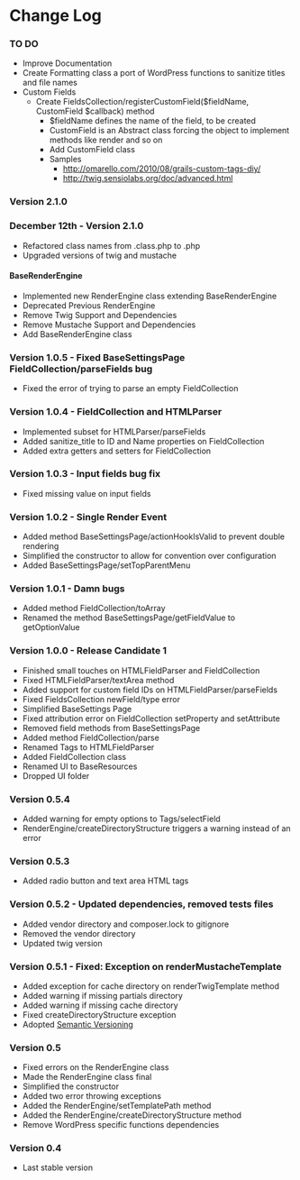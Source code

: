 # Change Log


### TO DO

- Improve Documentation
- Create Formatting class a port of WordPress functions to sanitize titles and file names
- Custom Fields
    - Create FieldsCollection/registerCustomField($fieldName, CustomField $callback) method
        - $fieldName defines the name of the field, to be created
        - CustomField is an Abstract class forcing the object to implement methods like render and so on
        - Add CustomField class
        - Samples
            - http://omarello.com/2010/08/grails-custom-tags-diy/
            - http://twig.sensiolabs.org/doc/advanced.html

### Version 2.1.0

### December 12th - Version 2.1.0 

- Refactored class names from .class.php to .php
- Upgraded versions of twig and mustache

            
#### BaseRenderEngine

- Implemented new RenderEngine class extending BaseRenderEngine
- Deprecated Previous RenderEngine 
- Remove Twig Support and Dependencies
- Remove Mustache Support and Dependencies
- Add BaseRenderEngine class


### Version 1.0.5 - Fixed BaseSettingsPage FieldCollection/parseFields bug

- Fixed the error of trying to parse an empty FieldCollection


### Version 1.0.4 - FieldCollection and HTMLParser

- Implemented subset for HTMLParser/parseFields
- Added sanitize_title to ID and Name properties on FieldCollection
- Added extra getters and setters for FieldCollection


### Version 1.0.3 - Input fields bug fix

- Fixed missing value on input fields


### Version 1.0.2 - Single Render Event

- Added method BaseSettingsPage/actionHookIsValid to prevent double rendering
- Simplified the constructor to allow for convention over configuration 
- Added BaseSettingsPage/setTopParentMenu

### Version 1.0.1 - Damn bugs

- Added method FieldCollection/toArray
- Renamed the method BaseSettingsPage/getFieldValue to getOptionValue


### Version 1.0.0 - Release Candidate 1

- Finished small touches on HTMLFieldParser and FieldCollection
- Fixed HTMLFieldParser/textArea method
- Added support for custom field IDs on HTMLFieldParser/parseFields
- Fixed FieldsCollection newField/type error
- Simplified BaseSettings Page
- Fixed attribution error on FieldCollection setProperty and setAttribute
- Removed field methods from BaseSettingsPage
- Added method FieldCollection/parse
- Renamed Tags to HTMLFieldParser
- Added FieldCollection class
- Renamed UI to BaseResources 
- Dropped UI folder


### Version 0.5.4 

- Added warning for empty options to Tags/selectField
- RenderEngine/createDirectoryStructure triggers a warning instead of an error 

### Version 0.5.3

- Added radio button and text area HTML tags


### Version 0.5.2 - Updated dependencies, removed tests files

- Added vendor directory and composer.lock to gitignore
- Removed the vendor directory
- Updated twig version


### Version 0.5.1 - Fixed: Exception on renderMustacheTemplate

- Added exception for cache directory on renderTwigTemplate method
- Added warning if missing partials directory
- Added warning if missing cache directory
- Fixed createDirectoryStructure exception
- Adopted [Semantic Versioning](http://semver.org)


### Version 0.5

- Fixed errors on the RenderEngine class
- Made the RenderEngine class final
- Simplified the constructor
- Added two error throwing exceptions
- Added the RenderEngine/setTemplatePath method 
- Added the RenderEngine/createDirectoryStructure method
- Remove WordPress specific functions dependencies

### Version 0.4

- Last stable version